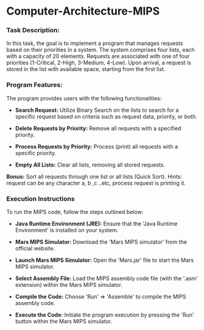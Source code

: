 # Computer-Architecture-MIPS

### Task Description:
In this task, the goal is to implement a program that manages requests based on their priorities in a system. The system comprises four lists, each with a capacity of 20 elements. Requests are associated with one of four priorities (1-Critical, 2-High, 3-Medium, 4-Low). Upon arrival, a request is stored in the list with available space, starting from the first list.

### Program Features:
The program provides users with the following functionalities:

- **Search Request:** Utilize Binary Search on the lists to search for a specific request based on criteria such as request data, priority, or both.

- **Delete Requests by Priority:** Remove all requests with a specified priority.

- **Process Requests by Priority:** Process (print) all requests with a specific priority.

- **Empty All Lists:** Clear all lists, removing all stored requests.

 **Bonus:** Sort all requests through one list or all lists (Quick Sort).
 Hints: request can be any character a, b ,c ..etc, process request is printing it.


### Execution Instructions
To run the MIPS code, follow the steps outlined below:

- **Java Runtime Environment (JRE):** Ensure that the 'Java Runtime Environment' is installed on your system.

- **Mars MIPS Simulator:** Download the 'Mars MIPS simulator' from the official website.

- **Launch Mars MIPS Simulator:** Open the 'Mars.jar' file to start the Mars MIPS simulator.

- **Select Assembly File:** Load the MIPS assembly code file (with the '.asm' extension) within the Mars MIPS simulator.

- **Compile the Code:** Choose 'Run' => 'Assemble' to compile the MIPS assembly code.

- **Execute the Code:** Initiate the program execution by pressing the 'Run' button within the Mars MIPS simulator.
